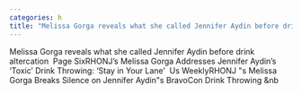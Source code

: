```yaml
---
categories: h
title: "Melissa Gorga reveals what she called Jennifer Aydin before drink altercation  Page Six"
---
```

Melissa Gorga reveals what she called Jennifer Aydin before drink altercation&nbsp;&nbsp;Page SixRHONJ’s Melissa Gorga Addresses Jennifer Aydin’s ‘Toxic’ Drink Throwing: ‘Stay in Your Lane’&nbsp;&nbsp;Us WeeklyRHONJ "s Melissa Gorga Breaks Silence on Jennifer Aydin"s BravoCon Drink Throwing&nbsp;&nb
